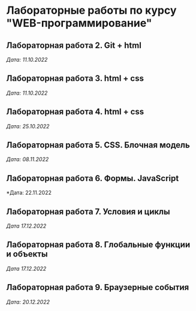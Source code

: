 # Лабораторные работы по курсу "WEB-программирование"

## Лабораторная работа 2. Git + html

*Дата: 11.10.2022*

## Лабораторная работа 3. html + css

*Дата: 11.10.2022*

## Лабораторная работа 4. html + css

*Дата: 25.10.2022*

## Лабораторная работа 5. CSS. Блочная модель

*Дата: 08.11.2022*

## Лабораторная работа 6. Формы. JavaScript

*Дата: 22.11.2022

## Лабораторная работа 7. Условия и циклы

*Дата 17.12.2022*

## Лабораторная работа 8. Глобальные функции и объекты

*Дата 17.12.2022*

## Лабораторная работа 9. Браузерные события

*Дата: 20.12.2022*
